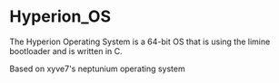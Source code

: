 # Hyperion_OS
The Hyperion Operating System is a 64-bit OS that is using the limine bootloader and is written in C.

Based on xyve7's neptunium operating system
